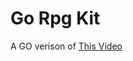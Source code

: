 # Go Rpg Kit

A GO verison of <a href="https://www.youtube.com/watch?v=HmxNrlPx8iY" target="_blank">This Video</a>